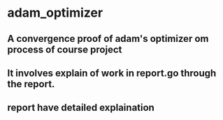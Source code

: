 # adam_optimizer
## A convergence proof of adam's optimizer om process of course project
## It involves explain of work in report.go through the report.
## report have detailed explaination